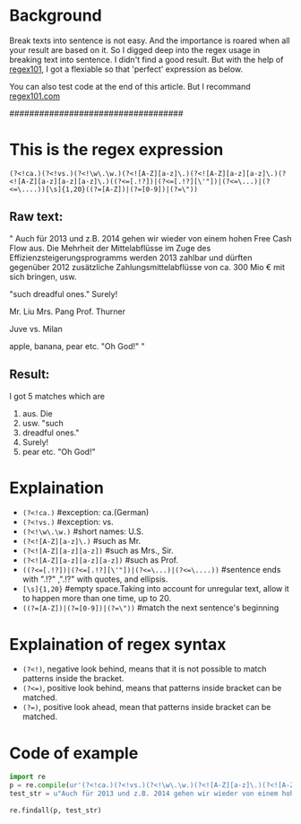 

# Background
Break texts into sentence is not easy. And the importance is roared when all your result are based on it. So I digged deep into the regex usage in breaking text into sentence. I didn't find a good result. But with the help of [regex101](https://regex101.com), I got a flexiable so that 'perfect' expression as below.

You can also test code at the end of this article. But I recommand [regex101.com](regex101.com)

###################################
# This is the regex expression
`(?<!ca.)(?<!vs.)(?<!\w\.\w.)(?<![A-Z][a-z]\.)(?<![A-Z][a-z][a-z]\.)(?<![A-Z][a-z][a-z][a-z]\.)((?<=[.!?])|(?<=[.!?][\'"])|(?<=\...)|(?<=\....))[\s]{1,20}((?=[A-Z])|(?=[0-9])|(?=\"))`

## Raw text:
"
Auch für 2013 und z.B. 2014 gehen wir wieder von einem hohen Free Cash Flow aus. Die Mehrheit der Mittelabflüsse im Zuge des Effizienzsteigerungsprogramms werden 2013 zahlbar und dürften gegenüber 2012 zusätzliche Zahlungsmittelabflüsse von ca. 300 Mio € mit sich bringen, usw.

"such dreadful ones." Surely!

Mr. Liu
Mrs. Pang
Prof. Thurner

Juve vs. Milan

apple, banana, pear etc. "Oh God!"
"

## Result:
I got 5 matches which are
1. aus. Die
2. usw. "such
3. dreadful ones."
4. Surely!
5. pear etc. "Oh God!"

# Explaination
* `(?<!ca.)`  #exception: ca.(German)
* `(?<!vs.)`  #exception: vs.
* `(?<!\w\.\w.)`  #short names: U.S.
* `(?<![A-Z][a-z]\.)`  #such as Mr.
* `(?<![A-Z][a-z][a-z])` #such as Mrs., Sir.
* `(?<![A-Z][a-z][a-z][a-z])` #such as Prof.
* `((?<=[.!?])|(?<=[.!?][\'"])|(?<=\...)|(?<=\....))`  #sentence ends with ".!?" ,".!?" with quotes, and ellipsis.
* `[\s]{1,20}`  #empty space.Taking into account for unregular text, allow it to happen more than one time, up to 20.
* `((?=[A-Z])|(?=[0-9])|(?=\"))`  #match the next sentence's beginning

# Explaination of regex syntax
* `(?<!)`, negative look behind, means that it is not possible to match patterns inside the bracket.
* `(?<=)`, positive look behind, means that patterns inside bracket can be matched.
* `(?=)`, positive look ahead, mean that patterns inside bracket can be matched.

# Code of example
```python
import re
p = re.compile(ur'(?<!ca.)(?<!vs.)(?<!\w\.\w.)(?<![A-Z][a-z]\.)(?<![A-Z][a-z][a-z]\.)(?<![A-Z][a-z][a-z][a-z]\.)((?<=[.!?])|(?<=[.!?][\'"]))[\s]{1,20}((?=[A-Z])|(?=[0-9])|(?=\"))')
test_str = u"Auch für 2013 und z.B. 2014 gehen wir wieder von einem hohen Free Cash Flow aus. Die Mehrheit der Mittelabflüsse im Zuge des Effizienzsteigerungsprogramms werden 2013 zahlbar und dürften gegenüber 2012 zusätzliche Zahlungsmittelabflüsse von ca. 300 Mio € mit sich bringen, usw.\n\n\"such dreadful ones.\" Surely!\n\nMr. Liu\nMrs. Pang\nProf. Thurner\n\nJuve vs. Milan\n\napple, banana, pear etc. \"Oh God!\""
 
re.findall(p, test_str)
```
